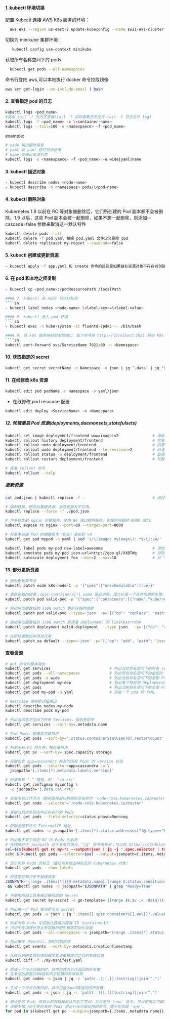 #### 1. kubectl 环境切换

配置 Kubectl 连接 AWS K8s 服务的环境：

```sh
  aws eks --region us-east-2 update-kubeconfig --name sw21-eks-cluster
```

切换为 minikube 集群环境：

```sh
   kubectl config use-context minikube
```

获取所有名称空间下的 pods

```sh
  kubectl get pods --all-namespaces
```

命令行登陆 aws,可以本地执行 docker 命令拉取镜像

```sh
aws ecr get-login --no-include-email | bash
```

#### 2. 查看指定 pod 的日志

```sh
kubectl logs <pod_name>
#类似 tail -f 的方式查看(tail -f 实时查看日志文件 tail -f 日志文件 log)
kubectl logs -f <pod_name> -c \<container-name>
kubectl logs --tail=100 -n <namespaece> -f <pod_name>
```

example:

```sh
# wide 输出额外信息
# yaml 以 yaml 格式显示结果
# name 仅输出资源名称
kubectl logs -n <namespaece> -f <pod_name> -o wide|yaml|name
```

#### 3. kubectl 描述对象

```sh
- kubectl describe nodes <node-name>
- kubectl describe -n <namespace> pods/\<pod-name>
```

#### 4. kubectl 删除对象

Kubernetes 1.9 以前在 RC 等对象被删除后，它们所创建的 Pod 副本都不会被删除，1.9 以后，这些 Pod 副本会被一起删除，如果不想一起删除，则添加--cascade=false 参数来取消这一默认特性

```sh
kubectl delete pods --all
kubectl delere -f pod.yaml 根据 pod.yaml 文件定义删除 pod
kubectl delete replicaset my-repset --casecade=false
```

#### 5. kubectl 创建或更新资源

```sh
- kubectl apply -f app.yaml 和 create 命令的区别是如果目标资源对象不存在则创建，存在则更新资源
```

#### 6. 在 pod 和本地之间复制

`````sh
- kubectl cp <pod_name>:/podResourcePath /localPath

#### 7. kubectl 给 node 节点打标签
````sh
- kubectl label nodes <node-name> \<label-key>=\<label-value>

#### 8. kubectl 进入 pod 环境
````sh
- kubectl exec -n kube-system -it fluentd-7pdk5 -- /bin/bash

#### 9. 将 k8s 服务映射到本地端口，如下命令将 http://localhost:7021 转向 k8s http://online_uri
````sh
kubectl port-forward svc/ServiceName 7021:80 -n <Namespace>
`````

#### 10. 获取指定的 secret

```sh
kubectl get secret secretName -n Namespace -o json | jq ‘.data’ | jq ‘map_values(@base64d)’
```

#### 11. 在线修改 k8s 资源

```sh
kubectl edit pod podName -n namespace -o yaml/json
```

- 在线修改 pod resource 配置

```sh
kubectl edit deploy <ServiceName> -n <Namespace>
```

##### 12. 轮替重启 Pod 资源(deployments,daemonsets,statefulsets)

```sh
kubectl set image deployment/frontend www=image:v2               # 滚动更新 "frontend" Deployment 的 "www" 容器镜像
kubectl rollout history deployment/frontend                      # 检查 Deployment 的历史记录，包括版本
kubectl rollout undo deployment/frontend                         # 回滚到上次部署版本
kubectl rollout undo deployment/frontend --to-revision=2         # 回滚到特定部署版本
kubectl rollout status -w deployment/frontend                    # 监视 "frontend" Deployment 的滚动升级状态直到完成
kubectl rollout restart deployment/frontend                      # 轮替重启 "frontend" Deployment

# 查看 rollout 命令
kubectl rollout --help
```

##### 更新资源

```sh
cat pod.json | kubectl replace -f -                              # 通过传入到标准输入的 JSON 来替换 Pod

# 强制替换，删除后重建资源。会导致服务不可用。
kubectl replace --force -f ./pod.json

# 为多副本的 nginx 创建服务，使用 80 端口提供服务，连接到容器的 8000 端口。
kubectl expose rc nginx --port=80 --target-port=8000

# 将某单容器 Pod 的镜像版本（标签）更新到 v4
kubectl get pod mypod -o yaml | sed 's/\(image: myimage\):.*$/\1:v4/' | kubectl replace -f -

kubectl label pods my-pod new-label=awesome                      # 添加标签
kubectl annotate pods my-pod icon-url=http://goo.gl/XXBTWq       # 添加注解
kubectl autoscale deployment foo --min=2 --max=10                # 对 "foo" Deployment 自动伸缩容
```

#### 13. 部分更新资源

```sh
# 部分更新某节点
kubectl patch node k8s-node-1 -p '{"spec":{"unschedulable":true}}'

# 更新容器的镜像；spec.containers[*].name 是必须的。因为它是一个合并性质的主键。
kubectl patch pod valid-pod -p '{"spec":{"containers":[{"name":"kubernetes-serve-hostname","image":"new image"}]}}'

# 使用带位置数组的 JSON patch 更新容器的镜像
kubectl patch pod valid-pod --type='json' -p='[{"op": "replace", "path": "/spec/containers/0/image", "value":"new image"}]'

# 使用带位置数组的 JSON patch 禁用某 Deployment 的 livenessProbe
kubectl patch deployment valid-deployment  --type json   -p='[{"op": "remove", "path": "/spec/template/spec/containers/0/livenessProbe"}]'

# 在带位置数组中添加元素
kubectl patch sa default --type='json' -p='[{"op": "add", "path": "/secrets/1", "value": {"name": "whatever" } }]'
```

#### 查看资源

```sh
# get 命令的基本输出
kubectl get services                          # 列出当前命名空间下的所有 services
kubectl get pods --all-namespaces             # 列出所有命名空间下的全部的 Pods
kubectl get pods -o wide                      # 列出当前命名空间下的全部 Pods，并显示更详细的信息
kubectl get deployment my-dep                 # 列出某个特定的 Deployment
kubectl get pods                              # 列出当前命名空间下的全部 Pods
kubectl get pod my-pod -o yaml                # 获取一个 pod 的 YAML

# describe 命令的详细输出
kubectl describe nodes my-node
kubectl describe pods my-pod

# 列出当前名字空间下所有 Services，按名称排序
kubectl get services --sort-by=.metadata.name

# 列出 Pods，按重启次数排序
kubectl get pods --sort-by='.status.containerStatuses[0].restartCount'

# 列举所有 PV 持久卷，按容量排序
kubectl get pv --sort-by=.spec.capacity.storage

# 获取包含 app=cassandra 标签的所有 Pods 的 version 标签
kubectl get pods --selector=app=cassandra -o \
  jsonpath='{.items[*].metadata.labels.version}'

# 检索带有 “.” 键值，例： 'ca.crt'
kubectl get configmap myconfig \
  -o jsonpath='{.data.ca\.crt}'

# 获取所有工作节点（使用选择器以排除标签名称为 'node-role.kubernetes.io/master' 的结果）
kubectl get node --selector='!node-role.kubernetes.io/master'

# 获取当前命名空间中正在运行的 Pods
kubectl get pods --field-selector=status.phase=Running

# 获取全部节点的 ExternalIP 地址
kubectl get nodes -o jsonpath='{.items[*].status.addresses[?(@.type=="ExternalIP")].address}'

# 列出属于某个特定 RC 的 Pods 的名称
# 在转换对于 jsonpath 过于复杂的场合，"jq" 命令很有用；可以在 https://stedolan.github.io/jq/ 找到它。
sel=${$(kubectl get rc my-rc --output=json | jq -j '.spec.selector | to_entries | .[] | "\(.key)=\(.value),"')%?}
echo $(kubectl get pods --selector=$sel --output=jsonpath={.items..metadata.name})

# 显示所有 Pods 的标签（或任何其他支持标签的 Kubernetes 对象）
kubectl get pods --show-labels

# 检查哪些节点处于就绪状态
JSONPATH='{range .items[*]}{@.metadata.name}:{range @.status.conditions[*]}{@.type}={@.status};{end}{end}' \
 && kubectl get nodes -o jsonpath="$JSONPATH" | grep "Ready=True"

# 不使用外部工具来输出解码后的 Secret
kubectl get secret my-secret -o go-template='{{range $k,$v := .data}}{{"### "}}{{$k}}{{"\n"}}{{$v|base64decode}}{{"\n\n"}}{{end}}'

# 列出被一个 Pod 使用的全部 Secret
kubectl get pods -o json | jq '.items[].spec.containers[].env[]?.valueFrom.secretKeyRef.name' | grep -v null | sort | uniq

# 列举所有 Pods 中初始化容器的容器 ID（containerID）
# 可用于在清理已停止的容器时避免删除初始化容器
kubectl get pods --all-namespaces -o jsonpath='{range .items[*].status.initContainerStatuses[*]}{.containerID}{"\n"}{end}' | cut -d/ -f3

# 列出事件（Events），按时间戳排序
kubectl get events --sort-by=.metadata.creationTimestamp

# 比较当前的集群状态和假定某清单被应用之后的集群状态
kubectl diff -f ./my-manifest.yaml

# 生成一个句点分隔的树，其中包含为节点返回的所有键
# 在复杂的嵌套JSON结构中定位键时非常有用
kubectl get nodes -o json | jq -c 'path(..)|[.[]|tostring]|join(".")'

# 生成一个句点分隔的树，其中包含为pod等返回的所有键
kubectl get pods -o json | jq -c 'path(..)|[.[]|tostring]|join(".")'

# 假设你的 Pods 有默认的容器和默认的名字空间，并且支持 'env' 命令，可以使用以下脚本为所有 Pods 生成 ENV 变量。
# 该脚本也可用于在所有的 Pods 里运行任何受支持的命令，而不仅仅是 'env'。
for pod in $(kubectl get po --output=jsonpath={.items..metadata.name}); do echo $pod && kubectl exec -it $pod env; done
```
